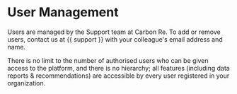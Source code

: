 # User Management

Users are managed by the Support team at Carbon Re. To add or remove users, contact us at {{ support }} with your colleague's email address and name.

There is no limit to the number of authorised users who can be given access to the platform, and there is no hierarchy; all features (including data reports & recommendations) are accessible by every user registered in your organization.